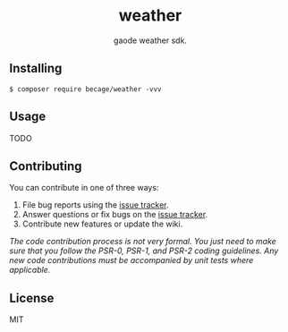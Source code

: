 <h1 align="center"> weather </h1>

<p align="center"> gaode weather sdk.</p>


## Installing

```shell
$ composer require becage/weather -vvv
```

## Usage

TODO

## Contributing

You can contribute in one of three ways:

1. File bug reports using the [issue tracker](https://github.com/becage/weather/issues).
2. Answer questions or fix bugs on the [issue tracker](https://github.com/becage/weather/issues).
3. Contribute new features or update the wiki.

_The code contribution process is not very formal. You just need to make sure that you follow the PSR-0, PSR-1, and PSR-2 coding guidelines. Any new code contributions must be accompanied by unit tests where applicable._

## License

MIT
